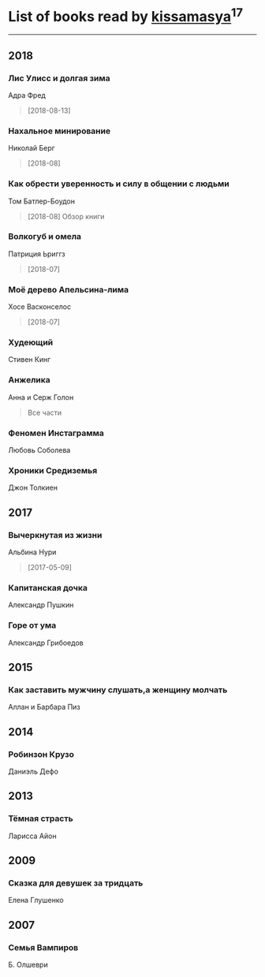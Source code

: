 # List of books read by [kissamasya](http://vk.com/id68439978)<sup>17</sup>
---

## 2018

### Лис Улисс и долгая зима
Адра Фред
> [2018-08-13] 


### Нахальное минирование
Николай Берг
> [2018-08] 


### Как обрести уверенность и силу в общении с людьми
Том Батлер-Боудон
> [2018-08] Обзор книги


### Волкогуб и омела
Патриция Ьриггз
> [2018-07] 


### Моё дерево Апельсина-лима
Хосе Васконселос
> [2018-07] 


### Худеющий
Стивен Кинг


### Анжелика
Анна и Серж Голон
> Все части


### Феномен Инстаграмма
Любовь Соболева


### Хроники Средиземья
Джон Толкиен



## 2017

### Вычеркнутая из жизни
Альбина Нури
> [2017-05-09] 


### Капитанская дочка
Александр Пушкин


### Горе от ума
Александр Грибоедов



## 2015

### Как заставить мужчину слушать,а женщину молчать
Аллан и Барбара Пиз



## 2014

### Робинзон Крузо
Даниэль Дефо



## 2013

### Тёмная страсть
Ларисса Айон



## 2009

### Сказка для девушек за тридцать
Елена Глушенко



## 2007

### Семья Вампиров
Б. Олшеври



